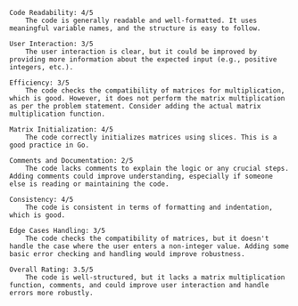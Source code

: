     Code Readability: 4/5
        The code is generally readable and well-formatted. It uses meaningful variable names, and the structure is easy to follow.

    User Interaction: 3/5
        The user interaction is clear, but it could be improved by providing more information about the expected input (e.g., positive integers, etc.).

    Efficiency: 3/5
        The code checks the compatibility of matrices for multiplication, which is good. However, it does not perform the matrix multiplication as per the problem statement. Consider adding the actual matrix multiplication function.

    Matrix Initialization: 4/5
        The code correctly initializes matrices using slices. This is a good practice in Go.

    Comments and Documentation: 2/5
        The code lacks comments to explain the logic or any crucial steps. Adding comments could improve understanding, especially if someone else is reading or maintaining the code.

    Consistency: 4/5
        The code is consistent in terms of formatting and indentation, which is good.

    Edge Cases Handling: 3/5
        The code checks the compatibility of matrices, but it doesn't handle the case where the user enters a non-integer value. Adding some basic error checking and handling would improve robustness.

    Overall Rating: 3.5/5
        The code is well-structured, but it lacks a matrix multiplication function, comments, and could improve user interaction and handle errors more robustly.